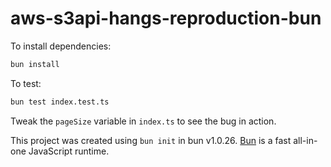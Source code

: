 # aws-s3api-hangs-reproduction-bun

To install dependencies:

```bash
bun install
```

To test:

```bash
bun test index.test.ts
```

Tweak the `pageSize` variable in `index.ts` to see the bug in action.

This project was created using `bun init` in bun v1.0.26. [Bun](https://bun.sh) is a fast all-in-one JavaScript runtime.

